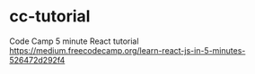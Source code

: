 # cc-tutorial
Code Camp 5 minute React tutorial https://medium.freecodecamp.org/learn-react-js-in-5-minutes-526472d292f4
